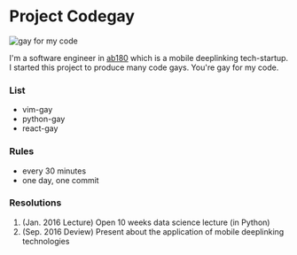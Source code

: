 # Project Codegay

![gay for my code](http://38.media.tumblr.com/125a0617d8986ad521772f0f42aa56db/tumblr_n68390DBXL1t9w6i8o1_500.gif)

I'm a software engineer in [ab180](http://ab180.co) which is a mobile deeplinking tech-startup. I started this project to produce many code gays. You're gay for my code.

### List
- vim-gay
- python-gay
- react-gay

### Rules
- every 30 minutes
- one day, one commit

### Resolutions
1. (Jan. 2016 Lecture) Open 10 weeks data science lecture (in Python)
2. (Sep. 2016 Deview) Present about the application of mobile deeplinking technologies
